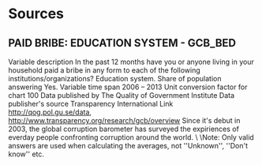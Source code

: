 # Sources

## PAID BRIBE: EDUCATION SYSTEM - GCB_BED

Variable description	In the past 12 months have you or anyone living in your household paid a bribe in any form to each of the following institutions/organizations? Education system. Share of population answering Yes.
Variable time span	2006 – 2013
Unit conversion factor for chart	100
Data published by	The Quality of Government Institute
Data publisher's source	Transparency International
Link	http://qog.pol.gu.se/data, http://www.transparency.org/research/gcb/overview
Since it's debut in 2003, the global corruption barometer has surveyed the expiriences of everday people confronting corruption around the world. \ \Note: Only valid answers are used when calculating the averages, not ''Unknown'', ''Don't know'' etc.
